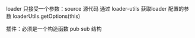 loader 只接受一个参数：source 源代码
通过 loader-utils 获取loader 配置的参数
 loaderUtils.getOptions(this)

插件：必须是一个构造函数
 pub sub 结构
